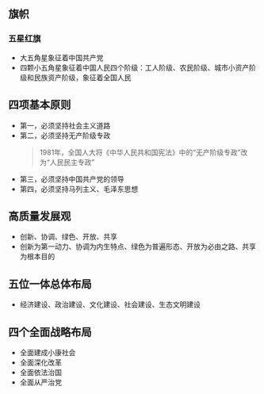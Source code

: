 ## 旗帜
### 五星红旗
* 大五角星象征着中国共产党
* 四颗小五角星象征着中国人民四个阶级：工人阶级、农民阶级、城市小资产阶级和民族资产阶级，象征着全国人民

## 四项基本原则
* 第一，必须坚持社会主义道路
* 第二，必须坚持无产阶级专政
  > 1981年，全国人大将《中华人民共和国宪法》中的“无产阶级专政”改为“人民民主专政”
* 第三，必须坚持中国共产党的领导
* 第四，必须坚持马列主义、毛泽东思想

## 高质量发展观
* 创新、协调、绿色、开放、共享
* 创新为第一动力、协调为内生特点、绿色为普遍形态、开放为必由之路、共享为根本目的

## 五位一体总体布局
* 经济建设、政治建设、文化建设、社会建设、生态文明建设

## 四个全面战略布局
* 全面建成小康社会
* 全面深化改革
* 全面依法治国
* 全面从严治党
